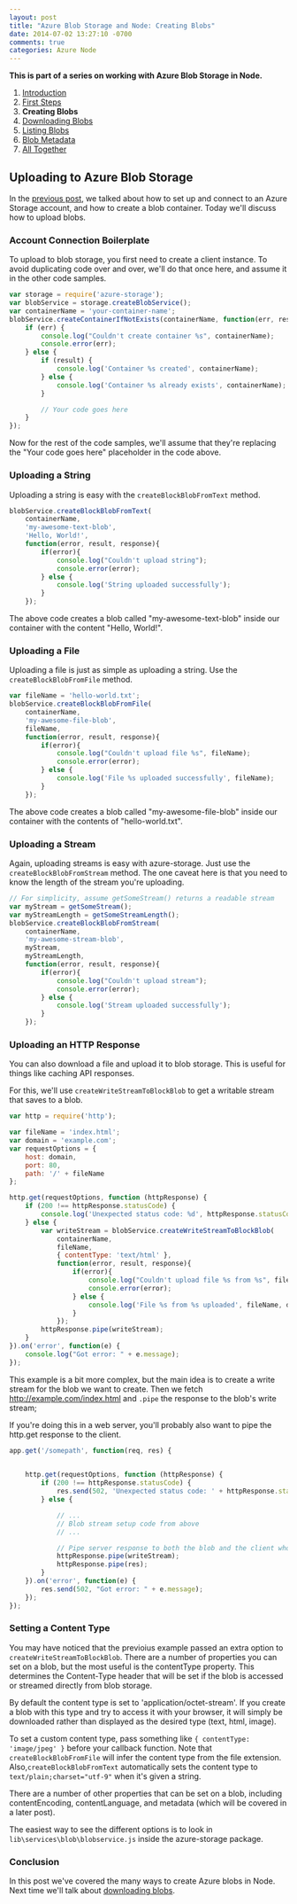 ```yaml
---
layout: post
title: "Azure Blob Storage and Node: Creating Blobs"
date: 2014-07-02 13:27:10 -0700
comments: true
categories: Azure Node
---
```



**This is part of a series on working with Azure Blob Storage in Node.**

1. [Introduction](/blog/2014/06/30/azure-blob-storage-and-node/)
1. [First Steps](/blog/2014/07/01/azure-blob-storage-and-node-first-steps/)
1. **Creating Blobs**
1. [Downloading Blobs](/blog/2014/07/03/azure-blob-storage-and-node-downloading-blobs/)
1. [Listing Blobs](/blog/2014/07/07/azure-blob-storage-and-node-listing-blobs/)
1. [Blob Metadata](/blog/2014/07/08/azure-blob-storage-and-node-blob-metadata/)
1. [All Together](/blog/2014/07/09/azure-blob-storage-and-node-all-together/)

Uploading to Azure Blob Storage
---

In the [previous post](/blog/2014/07/01/azure-blob-storage-and-node-first-steps/), we talked about how to set up and connect to an Azure Storage account, and how to create a blob container.
Today we'll discuss how to upload blobs.

### Account Connection Boilerplate

To upload to blob storage, you first need to create a client instance.
To avoid duplicating code over and over, we'll do that once here, and assume it in the other code samples.

```javascript
var storage = require('azure-storage');
var blobService = storage.createBlobService();
var containerName = 'your-container-name';
blobService.createContainerIfNotExists(containerName, function(err, result, response) {
    if (err) {
        console.log("Couldn't create container %s", containerName);
        console.error(err);
    } else {
        if (result) {
            console.log('Container %s created', containerName);
        } else {
            console.log('Container %s already exists', containerName);
        }

        // Your code goes here
    }
});
```

Now for the rest of the code samples, we'll assume that they're replacing the "Your code goes here" placeholder in the code above.

### Uploading a String

Uploading a string is easy with the `createBlockBlobFromText` method.

```javascript
blobService.createBlockBlobFromText(
    containerName,
    'my-awesome-text-blob',
    'Hello, World!',
    function(error, result, response){
        if(error){
            console.log("Couldn't upload string");
            console.error(error);
        } else {
            console.log('String uploaded successfully');
        }
    });
```

The above code creates a blob called "my-awesome-text-blob" inside our container with the content "Hello, World!".

### Uploading a File

Uploading a file is just as simple as uploading a string. Use the `createBlockBlobFromFile` method.

```javascript
var fileName = 'hello-world.txt';
blobService.createBlockBlobFromFile(
    containerName,
    'my-awesome-file-blob',
    fileName,
    function(error, result, response){
        if(error){
            console.log("Couldn't upload file %s", fileName);
            console.error(error);
        } else {
            console.log('File %s uploaded successfully', fileName);
        }
    });
```

The above code creates a blob called "my-awesome-file-blob" inside our container with the contents of "hello-world.txt".

### Uploading a Stream

Again, uploading streams is easy with azure-storage.
Just use the `createBlockBlobFromStream` method.
The one caveat here is that you need to know the length of the stream you're uploading.

```javascript
// For simplicity, assume getSomeStream() returns a readable stream
var myStream = getSomeStream();
var myStreamLength = getSomeStreamLength();
blobService.createBlockBlobFromStream(
    containerName,
    'my-awesome-stream-blob',
    myStream,
    myStreamLength,
    function(error, result, response){
        if(error){
            console.log("Couldn't upload stream");
            console.error(error);
        } else {
            console.log('Stream uploaded successfully');
        }
    });
```

### Uploading an HTTP Response

You can also download a file and upload it to blob storage.
This is useful for things like caching API responses.

For this, we'll use `createWriteStreamToBlockBlob` to get a writable stream that saves to a blob.

```javascript
var http = require('http');

var fileName = 'index.html';
var domain = 'example.com';
var requestOptions = {
    host: domain,
    port: 80,
    path: '/' + fileName
};

http.get(requestOptions, function (httpResponse) {
    if (200 !== httpResponse.statusCode) {
        console.log('Unexpected status code: %d', httpResponse.statusCode);
    } else {
        var writeStream = blobService.createWriteStreamToBlockBlob(
            containerName,
            fileName,
            { contentType: 'text/html' },
            function(error, result, response){
                if(error){
                    console.log("Couldn't upload file %s from %s", fileName, domain);
                    console.error(error);
                } else {
                    console.log('File %s from %s uploaded', fileName, domain);
                }
            });
        httpResponse.pipe(writeStream);
    }
}).on('error', function(e) {
    console.log("Got error: " + e.message);
});
```

This example is a bit more complex, but the main idea is to create a write stream for the blob we want to create.
Then we fetch http://example.com/index.html and `.pipe` the response to the blob's write stream;

If you're doing this in a web server, you'll probably also want to pipe the http.get response to the client.

```javascript
app.get('/somepath', function(req, res) {

    
    http.get(requestOptions, function (httpResponse) {
        if (200 !== httpResponse.statusCode) {
            res.send(502, 'Unexpected status code: ' + httpResponse.statusCode);
        } else {

            // ...
            // Blob stream setup code from above
            // ...

            // Pipe server response to both the blob and the client who made this request
            httpResponse.pipe(writeStream);
            httpResponse.pipe(res);
        }
    }).on('error', function(e) {
        res.send(502, "Got error: " + e.message);
    });
});
```

### Setting a Content Type

You may have noticed that the previoius example passed an extra option to `createWriteStreamToBlockBlob`.
There are a number of properties you can set on a blob, but the most useful is the contentType property.
This determines the Content-Type header that will be set if the blob is accessed or streamed directly from blob storage.

By default the content type is set to 'application/octet-stream'.
If you create a blob with this type and try to access it with your browser, it will simply be downloaded rather than displayed as the desired type (text, html, image).

To set a custom content type, pass something like `{ contentType: 'image/jpeg' }` before your callback function.
Note that `createBlockBlobFromFile` will infer the content type from the file extension.
Also,`createBlockBlobFromText` automatically sets the content type to `text/plain;charset="utf-9"` when it's given a string.

There are a number of other properties that can be set on a blob, including contentEncoding, contentLanguage, and metadata (which will be covered in a later post).

The easiest way to see the different options is to look in `lib\services\blob\blobservice.js` inside the azure-storage package.

### Conclusion

In this post we've covered the many ways to create Azure blobs in Node.
Next time we'll talk about [downloading blobs](/blog/2014/07/03/azure-blob-storage-and-node-downloading-blobs/).
